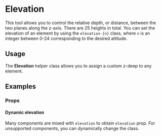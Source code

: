 # Elevation

This tool allows you to control the relative depth, or distance, between the two planes along the z-axis. There are 25 heights in total. You can set the elevation of an element by using the `elevation-{n}` class, where `n` is an integer between 0-24 corresponding to the desired altitude.

## Usage

The **Elevation** helper class allows you to assign a custom z-deep to any element.

<masa-example file="Examples.styles_and_animations.elevation.Basic"></masa-example>

## Examples

### Props

#### Dynamic elevation

Many components are mixed with `elevation` to obtain `elevation` prop. For unsupported components, you can dynamically change the class.

<masa-example file="Examples.styles_and_animations.elevation.Attributes"></masa-example>

